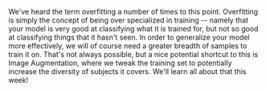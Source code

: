 We've heard the term overfitting a number of times to this point. Overfitting is simply the concept of being over specialized in training -- namely that your model is very good at classifying what it is trained for, but not so good at classifying things that it hasn't seen. In order to generalize your model more effectively, we will of course need a greater breadth of samples to train it on. That's not always possible, but a nice potential shortcut to this is Image Augmentation, where we tweak the training set to potentially increase the diversity of subjects it covers. We'll learn all about that this week!

